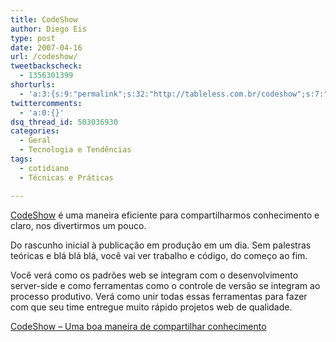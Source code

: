 ```yaml
---
title: CodeShow
author: Diego Eis
type: post
date: 2007-04-16
url: /codeshow/
tweetbackscheck:
  - 1356301399
shorturls:
  - 'a:3:{s:9:"permalink";s:32:"http://tableless.com.br/codeshow";s:7:"tinyurl";s:26:"http://tinyurl.com/3f6z2o9";s:4:"isgd";s:19:"http://is.gd/wmLoTu";}'
twittercomments:
  - 'a:0:{}'
dsq_thread_id: 503036930
categories:
  - Geral
  - Tecnologia e Tendências
tags:
  - cotidiano
  - Técnicas e Práticas

---
```

[CodeShow][1] é uma maneira eficiente para compartilharmos conhecimento e claro, nos divertirmos um pouco.

Do rascunho inicial à publicação em produção em um dia. Sem palestras teóricas e blá blá blá, você vai ver trabalho e código, do começo ao fim.

Você verá como os padrões web se integram com o desenvolvimento server-side e como ferramentas como o controle de versão se integram ao processo produtivo. Verá como unir todas essas ferramentas para fazer com que seu time entregue muito rápido projetos web de qualidade.

[CodeShow &#8211; Uma boa maneira de compartilhar conhecimento][1]

 [1]: http://visie.com.br/codeshow/